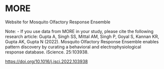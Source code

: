 # MORE
Website for Mosquito Olfactory Response Ensemble

Note: -
If you use data from MORE in your study, please cite the following research article: 
Gupta A, Singh SS, Mittal AM, Singh P, Goyal S, Kannan KR, Gupta AK, Gupta N (2022). Mosquito Olfactory Response Ensemble enables pattern discovery by curating a behavioral and electrophysiological response database. iScience.  25:103938. 

https://doi.org/10.1016/j.isci.2022.103938
